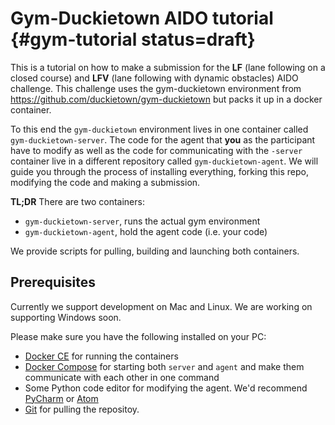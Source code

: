 
# Gym-Duckietown AIDO tutorial {#gym-tutorial status=draft}

This is a tutorial on how to make a submission for the **LF** 
(lane following on a closed course) and **LFV** (lane following 
with dynamic obstacles) AIDO challenge. This challenge uses
the gym-duckietown environment from https://github.com/duckietown/gym-duckietown
but packs it up in a docker container. 

To this end the `gym-duckietown` environment lives in one
container called `gym-duckietown-server`. The code for the agent that 
**you** as the participant have to modify as well as the code for 
communicating with the `-server` container live in a different
repository called `gym-duckietown-agent`. We will guide you
through the process of installing everything, forking this repo, 
modifying the code and making a submission.

**TL;DR** 
There are two containers:

- `gym-duckietown-server`, runs the actual gym environment
- `gym-duckietown-agent`, hold the agent code (i.e. your code)

We provide scripts for pulling, building and launching both containers.

## Prerequisites

Currently we support development on Mac and Linux. We are working on supporting Windows soon.

Please make sure you have the following installed on your PC:

- [Docker CE](https://docs.docker.com/install/) for running the containers
- [Docker Compose](https://docs.docker.com/compose/install/#install-compose) for starting both `server` and `agent` and make them communicate with each other in one command
- Some Python code editor for modifying the agent. We'd recommend [PyCharm](https://www.jetbrains.com/pycharm/) or [Atom](https://atom.io/)
- [Git](https://git-scm.com/downloads) for pulling the repositoy.




